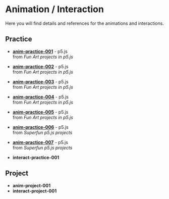 # Animation / Interaction

Here you will find details and references for the animations and interactions.

## Practice
- [**anim-practice-001**](processing/anim-practice-001.md) - p5.js
  <br> from _Fun Art projects in p5.js_
- [**anim-practice-002**](processing/anim-practice-002.md) - p5.js
  <br> from _Fun Art projects in p5.js_
- [**anim-practice-003**](processing/anim-practice-003.md) - p5.js
  <br> from _Fun Art projects in p5.js_
- [**anim-practice-004**](processing/anim-practice-004.md) - p5.js
  <br> from _Fun Art projects in p5.js_
- [**anim-practice-005**](processing/anim-practice-005.md) - p5.js
  <br> from _Fun Art projects in p5.js_
  
- [**anim-practice-006**](processing/anim-practice-006.md) - p5.js
  <br> from _Superfun p5.js projects_
- [**anim-practice-007**](processing/anim-practice-007.md) - p5.js
  <br> from _Superfun p5.js projects_

- **interact-practice-001** 

## Project

- **anim-project-001** 
- **interact-project-001** 